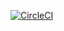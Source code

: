 [![CircleCI](https://circleci.com/gh/bmaupin/openshift-tools.svg?style=svg)](https://circleci.com/gh/bmaupin/openshift-tools)
